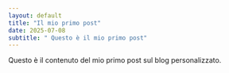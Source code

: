 ```yaml
---
layout: default
title: "Il mio primo post"
date: 2025-07-08
subtitle: " Questo è il mio primo post"
---
```


Questo è il contenuto del mio primo post sul blog personalizzato.